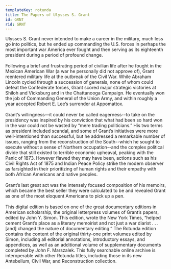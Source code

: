 ```yaml
---
templateKey: rotunda
title: The Papers of Ulysses S. Grant
id: GRNT
rid: GRNT
---
```

Ulysses S. Grant never intended to make a career in the military, much less go into politics, but he ended up commanding the U.S. forces in perhaps the most important war America ever fought and then serving as its eighteenth president during a period of profound change.\
    \
Following a brief and frustrating period of civilian life after he fought in the Mexican American War (a war he personally did not approve of), Grant reentered military life at the outbreak of the Civil War. While Abraham Lincoln cycled through a succession of generals, none of whom could defeat the Confederate forces, Grant scored major strategic victories at Shiloh and Vicksburg and in the Chattanooga Campaign. He eventually won the job of Commanding General of the Union Army, and within roughly a year accepted Robert E. Lee’s surrender at Appomattox.\
    \
Grant’s willingness—it could never be called eagerness--to take on the presidency was inspired by his conviction that what had been so hard won in the war could not be wasted by “mere trading politicians.” His two terms as president included scandal, and some of Grant’s initiatives were more well-intentioned than successful, but he addressed a remarkable number of issues, ranging from the reconstruction of the South--which he sought to execute without a sense of Northern occupation--and the complex political divide that still existed to terrible economic upheaval, peaking with the Panic of 1873. However flawed they may have been, actions such as his Civil Rights Act of 1875 and Indian Peace Policy strike the modern observer as farsighted in their prioritizing of human rights and their empathy with both African Americans and native peoples. \
    \
Grant’s last great act was the intensely focused composition of his memoirs, which became the best seller they were calculated to be and revealed Grant as one of the most eloquent Americans to pick up a pen.\
    \
This digital edition is based on one of the great documentary editions in American scholarship, the original letterpress volumes of Grant’s papers, edited by John Y. Simon. This edition, wrote the New York Times, “helped cement Grant’s place as a literary memoirist and not just a war diarist . . . \[and] changed the nature of documentary editing.” The Rotunda edition contains the content of the original thirty-one print volumes edited by Simon, including all editorial annotations, introductory essays, and appendices, as well as an additional volume of supplementary documents completed by John F. Marszalek. This fully searchable online archive is interoperable with other Rotunda titles, including those in its new Antebellum, Civil War, and Reconstruction collection.
